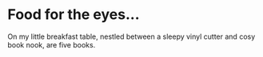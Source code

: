 # Food for the eyes...
On my little breakfast table, nestled between a sleepy vinyl cutter and cosy book nook, are five books.
